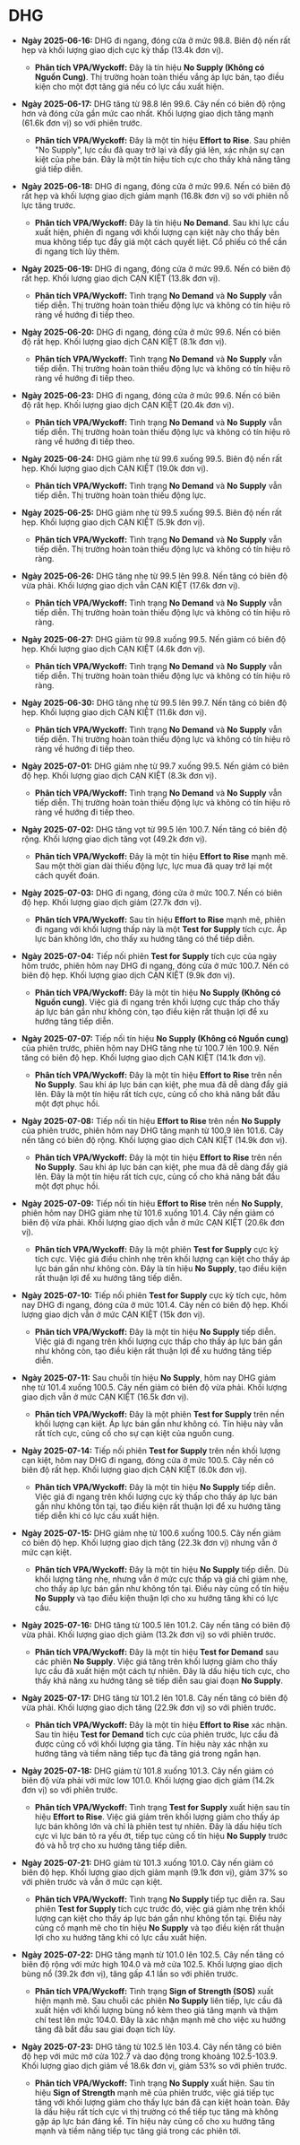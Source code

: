 # DHG

-   **Ngày 2025-06-16:** DHG đi ngang, đóng cửa ở mức 98.8. Biên độ nến rất hẹp và khối lượng giao dịch cực kỳ thấp (13.4k đơn vị).
    -   **Phân tích VPA/Wyckoff:** Đây là tín hiệu **No Supply (Không có Nguồn Cung)**. Thị trường hoàn toàn thiếu vắng áp lực bán, tạo điều kiện cho một đợt tăng giá nếu có lực cầu xuất hiện.
-   **Ngày 2025-06-17:** DHG tăng từ 98.8 lên 99.6. Cây nến có biên độ rộng hơn và đóng cửa gần mức cao nhất. Khối lượng giao dịch tăng mạnh (61.6k đơn vị) so với phiên trước.
    -   **Phân tích VPA/Wyckoff:** Đây là một tín hiệu **Effort to Rise**. Sau phiên "No Supply", lực cầu đã quay trở lại và đẩy giá lên, xác nhận sự cạn kiệt của phe bán. Đây là một tín hiệu tích cực cho thấy khả năng tăng giá tiếp diễn.
-   **Ngày 2025-06-18:** DHG đi ngang, đóng cửa ở mức 99.6. Nến có biên độ rất hẹp và khối lượng giao dịch giảm mạnh (16.8k đơn vị) so với phiên nỗ lực tăng trước.
    -   **Phân tích VPA/Wyckoff:** Đây là tín hiệu **No Demand**. Sau khi lực cầu xuất hiện, phiên đi ngang với khối lượng cạn kiệt này cho thấy bên mua không tiếp tục đẩy giá một cách quyết liệt. Cổ phiếu có thể cần đi ngang tích lũy thêm.
- **Ngày 2025-06-19:** DHG đi ngang, đóng cửa ở mức 99.6. Nến có biên độ rất hẹp. Khối lượng giao dịch CẠN KIỆT (13.8k đơn vị).
    - **Phân tích VPA/Wyckoff:** Tình trạng **No Demand** và **No Supply** vẫn tiếp diễn. Thị trường hoàn toàn thiếu động lực và không có tín hiệu rõ ràng về hướng đi tiếp theo.
- **Ngày 2025-06-20:** DHG đi ngang, đóng cửa ở mức 99.6. Nến có biên độ rất hẹp. Khối lượng giao dịch CẠN KIỆT (8.1k đơn vị).
    - **Phân tích VPA/Wyckoff:** Tình trạng **No Demand** và **No Supply** vẫn tiếp diễn. Thị trường hoàn toàn thiếu động lực và không có tín hiệu rõ ràng về hướng đi tiếp theo.
- **Ngày 2025-06-23:** DHG đi ngang, đóng cửa ở mức 99.6. Nến có biên độ rất hẹp. Khối lượng giao dịch CẠN KIỆT (20.4k đơn vị).
    - **Phân tích VPA/Wyckoff:** Tình trạng **No Demand** và **No Supply** vẫn tiếp diễn. Thị trường hoàn toàn thiếu động lực và không có tín hiệu rõ ràng về hướng đi tiếp theo.
- **Ngày 2025-06-24:** DHG giảm nhẹ từ 99.6 xuống 99.5. Biên độ nến rất hẹp. Khối lượng giao dịch CẠN KIỆT (19.0k đơn vị).
    - **Phân tích VPA/Wyckoff:** Tình trạng **No Demand** và **No Supply** vẫn tiếp diễn. Thị trường hoàn toàn thiếu động lực.
- **Ngày 2025-06-25:** DHG giảm nhẹ từ 99.5 xuống 99.5. Biên độ nến rất hẹp. Khối lượng giao dịch CẠN KIỆT (5.9k đơn vị).
    - **Phân tích VPA/Wyckoff:** Tình trạng **No Demand** và **No Supply** vẫn tiếp diễn. Thị trường hoàn toàn thiếu động lực và không có tín hiệu rõ ràng.
- **Ngày 2025-06-26:** DHG tăng nhẹ từ 99.5 lên 99.8. Nến tăng có biên độ vừa phải. Khối lượng giao dịch vẫn CẠN KIỆT (17.6k đơn vị).
    - **Phân tích VPA/Wyckoff:** Tình trạng **No Demand** và **No Supply** vẫn tiếp diễn. Thị trường hoàn toàn thiếu động lực và không có tín hiệu rõ ràng.
- **Ngày 2025-06-27:** DHG giảm từ 99.8 xuống 99.5. Nến giảm có biên độ hẹp. Khối lượng giao dịch CẠN KIỆT (4.6k đơn vị).
    - **Phân tích VPA/Wyckoff:** Tình trạng **No Demand** và **No Supply** vẫn tiếp diễn. Thị trường hoàn toàn thiếu động lực và không có tín hiệu rõ ràng.
- **Ngày 2025-06-30:** DHG tăng nhẹ từ 99.5 lên 99.7. Nến tăng có biên độ hẹp. Khối lượng giao dịch CẠN KIỆT (11.6k đơn vị).
    - **Phân tích VPA/Wyckoff:** Tình trạng **No Demand** và **No Supply** vẫn tiếp diễn. Thị trường hoàn toàn thiếu động lực và không có tín hiệu rõ ràng về hướng đi tiếp theo.
- **Ngày 2025-07-01:** DHG giảm nhẹ từ 99.7 xuống 99.5. Nến giảm có biên độ hẹp. Khối lượng giao dịch CẠN KIỆT (8.3k đơn vị).
    - **Phân tích VPA/Wyckoff:** Tình trạng **No Demand** và **No Supply** vẫn tiếp diễn. Thị trường hoàn toàn thiếu động lực và không có tín hiệu rõ ràng về hướng đi tiếp theo.
- **Ngày 2025-07-02:** DHG tăng vọt từ 99.5 lên 100.7. Nến tăng có biên độ rộng. Khối lượng giao dịch tăng vọt (49.2k đơn vị).
    - **Phân tích VPA/Wyckoff:** Đây là một tín hiệu **Effort to Rise** mạnh mẽ. Sau một thời gian dài thiếu động lực, lực mua đã quay trở lại một cách quyết đoán.
- **Ngày 2025-07-03:** DHG đi ngang, đóng cửa ở mức 100.7. Nến có biên độ hẹp. Khối lượng giao dịch giảm (27.7k đơn vị).
    - **Phân tích VPA/Wyckoff:** Sau tín hiệu **Effort to Rise** mạnh mẽ, phiên đi ngang với khối lượng thấp này là một **Test for Supply** tích cực. Áp lực bán không lớn, cho thấy xu hướng tăng có thể tiếp diễn.
- **Ngày 2025-07-04:** Tiếp nối phiên **Test for Supply** tích cực của ngày hôm trước, phiên hôm nay DHG đi ngang, đóng cửa ở mức 100.7. Nến có biên độ hẹp. Khối lượng giao dịch CẠN KIỆT (9.9k đơn vị).
    - **Phân tích VPA/Wyckoff:** Đây là một tín hiệu **No Supply (Không có Nguồn cung)**. Việc giá đi ngang trên khối lượng cực thấp cho thấy áp lực bán gần như không còn, tạo điều kiện rất thuận lợi để xu hướng tăng tiếp diễn.
- **Ngày 2025-07-07:** Tiếp nối tín hiệu **No Supply (Không có Nguồn cung)** của phiên trước, phiên hôm nay DHG tăng nhẹ từ 100.7 lên 100.9. Nến tăng có biên độ hẹp. Khối lượng giao dịch CẠN KIỆT (14.1k đơn vị).
    - **Phân tích VPA/Wyckoff:** Đây là một tín hiệu **Effort to Rise** trên nền **No Supply**. Sau khi áp lực bán cạn kiệt, phe mua đã dễ dàng đẩy giá lên. Đây là một tín hiệu rất tích cực, củng cố cho khả năng bắt đầu một đợt phục hồi.
- **Ngày 2025-07-08:** Tiếp nối tín hiệu **Effort to Rise** trên nền **No Supply** của phiên trước, phiên hôm nay DHG tăng mạnh từ 100.9 lên 101.6. Cây nến tăng có biên độ rộng. Khối lượng giao dịch CẠN KIỆT (14.9k đơn vị).
    - **Phân tích VPA/Wyckoff:** Đây là một tín hiệu **Effort to Rise** trên nền **No Supply**. Sau khi áp lực bán cạn kiệt, phe mua đã dễ dàng đẩy giá lên. Đây là một tín hiệu rất tích cực, củng cố cho khả năng bắt đầu một đợt phục hồi.
- **Ngày 2025-07-09:** Tiếp nối tín hiệu **Effort to Rise** trên nền **No Supply**, phiên hôm nay DHG giảm nhẹ từ 101.6 xuống 101.4. Cây nến giảm có biên độ vừa phải. Khối lượng giao dịch vẫn ở mức CẠN KIỆT (20.6k đơn vị).
    - **Phân tích VPA/Wyckoff:** Đây là một phiên **Test for Supply** cực kỳ tích cực. Việc giá điều chỉnh nhẹ trên khối lượng cạn kiệt cho thấy áp lực bán gần như không còn. Đây là tín hiệu **No Supply**, tạo điều kiện rất thuận lợi để xu hướng tăng tiếp diễn.
- **Ngày 2025-07-10:** Tiếp nối phiên **Test for Supply** cực kỳ tích cực, hôm nay DHG đi ngang, đóng cửa ở mức 101.4. Cây nến có biên độ hẹp. Khối lượng giao dịch vẫn ở mức CẠN KIỆT (15k đơn vị).
    - **Phân tích VPA/Wyckoff:** Đây là một tín hiệu **No Supply** tiếp diễn. Việc giá đi ngang trên khối lượng cực thấp cho thấy áp lực bán gần như không còn, tạo điều kiện rất thuận lợi để xu hướng tăng tiếp diễn.
- **Ngày 2025-07-11:** Sau chuỗi tín hiệu **No Supply**, hôm nay DHG giảm nhẹ từ 101.4 xuống 100.5. Cây nến giảm có biên độ vừa phải. Khối lượng giao dịch vẫn ở mức CẠN KIỆT (16.5k đơn vị).
    - **Phân tích VPA/Wyckoff:** Đây là một phiên **Test for Supply** trên nền khối lượng cạn kiệt. Áp lực bán gần như không có. Tín hiệu này vẫn rất tích cực, củng cố cho sự cạn kiệt của nguồn cung.
- **Ngày 2025-07-14:** Tiếp nối phiên **Test for Supply** trên nền khối lượng cạn kiệt, hôm nay DHG đi ngang, đóng cửa ở mức 100.5. Cây nến có biên độ rất hẹp. Khối lượng giao dịch CẠN KIỆT (6.0k đơn vị).
    - **Phân tích VPA/Wyckoff:** Đây là một tín hiệu **No Supply** tiếp diễn. Việc giá đi ngang trên khối lượng cực kỳ thấp cho thấy áp lực bán gần như không tồn tại, tạo điều kiện rất thuận lợi để xu hướng tăng tiếp diễn khi có lực cầu xuất hiện.
- **Ngày 2025-07-15:** DHG giảm nhẹ từ 100.6 xuống 100.5. Cây nến giảm có biên độ hẹp. Khối lượng giao dịch tăng (22.3k đơn vị) nhưng vẫn ở mức cạn kiệt.
    - **Phân tích VPA/Wyckoff:** Đây là một tín hiệu **No Supply** tiếp diễn. Dù khối lượng tăng nhẹ, nhưng vẫn ở mức cực thấp và giá chỉ giảm nhẹ, cho thấy áp lực bán gần như không tồn tại. Điều này củng cố tín hiệu **No Supply** và tạo điều kiện thuận lợi cho xu hướng tăng khi có lực cầu.
- **Ngày 2025-07-16:** DHG tăng từ 100.5 lên 101.2. Cây nến tăng có biên độ vừa phải. Khối lượng giao dịch giảm (13.2k đơn vị) so với phiên trước.
    - **Phân tích VPA/Wyckoff:** Đây là một tín hiệu **Test for Demand** sau các phiên **No Supply**. Việc giá tăng trên khối lượng giảm cho thấy lực cầu đã xuất hiện một cách tự nhiên. Đây là dấu hiệu tích cực, cho thấy khả năng xu hướng tăng sẽ tiếp diễn sau giai đoạn **No Supply**.
- **Ngày 2025-07-17:** DHG tăng từ 101.2 lên 101.8. Cây nến tăng có biên độ vừa phải. Khối lượng giao dịch tăng (22.9k đơn vị) so với phiên trước.
    - **Phân tích VPA/Wyckoff:** Đây là một tín hiệu **Effort to Rise** xác nhận. Sau tín hiệu **Test for Demand** tích cực của phiên trước, lực cầu đã được củng cố với khối lượng gia tăng. Tín hiệu này xác nhận xu hướng tăng và tiềm năng tiếp tục đà tăng giá trong ngắn hạn.
- **Ngày 2025-07-18:** DHG giảm từ 101.8 xuống 101.3. Cây nến giảm có biên độ vừa phải với mức low 101.0. Khối lượng giao dịch giảm (14.2k đơn vị) so với phiên trước.
    - **Phân tích VPA/Wyckoff:** Tình trạng **Test for Supply** xuất hiện sau tín hiệu **Effort to Rise**. Việc giá giảm trên khối lượng giảm cho thấy áp lực bán không lớn và chỉ là phiên test tự nhiên. Đây là dấu hiệu tích cực vì lực bán tỏ ra yếu ớt, tiếp tục củng cố tín hiệu **No Supply** trước đó và hỗ trợ cho xu hướng tăng tiếp diễn.
- **Ngày 2025-07-21:** DHG giảm từ 101.3 xuống 101.0. Cây nến giảm có biên độ hẹp. Khối lượng giao dịch giảm mạnh (9.1k đơn vị), giảm 37% so với phiên trước và vẫn ở mức cạn kiệt.
    - **Phân tích VPA/Wyckoff:** Tình trạng **No Supply** tiếp tục diễn ra. Sau phiên **Test for Supply** tích cực trước đó, việc giá giảm nhẹ trên khối lượng cạn kiệt cho thấy áp lực bán gần như không tồn tại. Điều này củng cố mạnh mẽ cho tín hiệu **No Supply** và tạo điều kiện rất thuận lợi cho xu hướng tăng khi có lực cầu xuất hiện.
- **Ngày 2025-07-22:** DHG tăng mạnh từ 101.0 lên 102.5. Cây nến tăng có biên độ rộng với mức high 104.0 và mở cửa 102.5. Khối lượng giao dịch bùng nổ (39.2k đơn vị), tăng gấp 4.1 lần so với phiên trước.
    - **Phân tích VPA/Wyckoff:** Tình trạng **Sign of Strength (SOS)** xuất hiện mạnh mẽ. Sau chuỗi các phiên **No Supply** liên tiếp, lực cầu đã xuất hiện với khối lượng bùng nổ kèm theo giá tăng mạnh và thậm chí test lên mức 104.0. Đây là xác nhận mạnh mẽ cho việc xu hướng tăng đã bắt đầu sau giai đoạn tích lũy.


- **Ngày 2025-07-23:** DHG tăng từ 102.5 lên 103.4. Cây nến tăng có biên độ hẹp với mức mở cửa 102.7 và dao động trong khoảng 102.5-103.9. Khối lượng giao dịch giảm về 18.6k đơn vị, giảm 53% so với phiên trước.
    - **Phân tích VPA/Wyckoff:** Tình trạng **No Supply** xuất hiện. Sau tín hiệu **Sign of Strength** mạnh mẽ của phiên trước, việc giá tiếp tục tăng với khối lượng giảm cho thấy lực bán đã cạn kiệt hoàn toàn. Đây là dấu hiệu rất tích cực vì thị trường có thể tiếp tục tăng mà không gặp áp lực bán đáng kể. Tín hiệu này củng cố cho xu hướng tăng mạnh và tiềm năng tiếp tục tăng giá trong các phiên tới.
